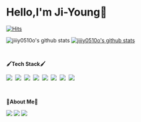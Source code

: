 # Hello,I'm Ji-Young👋

[![Hits](https://hits.seeyoufarm.com/api/count/incr/badge.svg?url=https%3A%2F%2Fgithub.com%2Fjiiiy0510o&count_bg=%23DCB0FF&title_bg=%238A8A8A&icon=&icon_color=%23111111&title=hits&edge_flat=true)](https://hits.seeyoufarm.com)
  
![jiiiy0510o's github stats](https://github-readme-stats.vercel.app/api?username=jiiiy0510o&show_icons=true)
[![jiiiy0510o's github stats](https://github-readme-stats.vercel.app/api/top-langs/?username=jiiiy0510o&show_icons=true&hide_border=true&title_color=004386&icon_color=004386&layout=compact)](https://github.com/jiiiy0510o)

<br>

<b>🖌️Tech Stack🖌️</b>

<p>
  <img src="https://img.shields.io/badge/html5-E34F26?style=flat-square&logo=html5&logoColor=white"/>&nbsp
  <img src="https://img.shields.io/badge/css3-1572B6?style=flat-square&logo=css3&logoColor=white"/>&nbsp
  <img src="https://img.shields.io/badge/Sass-CC6699?style=flat-square&logo=Sass&logoColor=white"/>&nbsp 
  <img src="https://img.shields.io/badge/JavaScript-F7DF1E?style=flat-square&logo=JavaScript&logoColor=white"/>&nbsp
  <img src="https://img.shields.io/badge/React-61DAFB?style=flat-square&logo=React&logoColor=white"/>&nbsp
  <img src="https://img.shields.io/badge/TypeScript-3178C6?style=flat-square&logo=TypeScript&logoColor=white"/>&nbsp
  <img src="https://img.shields.io/badge/jQuery-0769AD?style=flat-square&logo=jQuery&logoColor=white"/>&nbsp
  <img src="https://img.shields.io/badge/Node.js-339933?style=flat-square&logo=Node.js&logoColor=white"/>&nbsp
 </p>
 
<br>

<b>🌟About Me🌟</b>

 <a href="https://jiiiy0510o.tistory.com/"><img src="https://img.shields.io/badge/Blog-FF5722?style=flat-square&logo=Blogger&logoColor=white"/></a>
 <a href="https://jiiiy0510o.github.io/portfolio"><img src="https://img.shields.io/badge/portfolio-3884FF?style=flat-square&logo=GitBook&logoColor=white"/></a>
 <img src="https://img.shields.io/badge/jiiiy0510o@gmail.com-EA4335?style=flat-square&logo=Gmail&logoColor=white"/>
 

